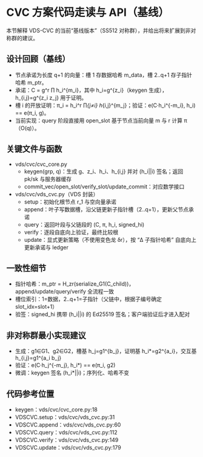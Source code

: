# CVC 方案代码走读与 API（基线）

本节解释 VDS-CVC 的当前“基线版本”（SS512 对称群），并给出将来扩展到非对称群的建议。

## 设计回顾（基线）

- 节点承诺为长度 q+1 的向量：槽 1 存数据哈希 m_data，槽 2..q+1 存子指针哈希 m_ptr。
- 承诺：C = g^r ∏ h_i^{m_i}，其中 h_i=g^{z_i}（keygen 生成），h_{i,j}=g^{z_i z_j} 用于证明。
- 槽 i 的开放证明：π_i = h_i^r ∏_{j≠i} h_{i,j}^{m_j}；验证：e(C·h_i^{-m_i}, h_i) == e(π_i, g)。
- 当前实现：query 阶段直接用 open_slot 基于节点当前向量 m 与 r 计算 π（O(q)）。

## 关键文件与函数

- vds/cvc/cvc_core.py
  - keygen(grp, q)：生成 g、z_i、h_i、h_{i,j} 并对 (h_i||i) 签名；返回 pk/sk 与服务器缓存
  - commit_vec/open_slot/verify_slot/update_commit：对应数学接口
- vds/cvc/vds_cvc.py（VDS 封装）
  - setup：初始化根节点 r_1 与空向量承诺
  - append：叶子写数据槽，沿父链更新子指针槽（2..q+1），更新父节点承诺
  - query：返回叶段与父链段的 (C, π, h_i, signed_hi)
  - verify：逐段自底向上验证，最终比较根
  - update：显式更新策略（不使用变色龙 δr），按 “Δ 子指针哈希” 自底向上更新承诺与 ledger

## 一致性细节

- 指针哈希：m_ptr = H_zr(serialize_G1(C_child))，append/update/query/verify 全流程一致
- 槽位索引：1=数据，2..q+1=子指针（父链中，根据子编号确定 slot_idx=slot+1）
- 验签：signed_hi 携带 (h_i||i) 的 Ed25519 签名；客户端验证后才进入配对

## 非对称群最小实现建议

- 生成：g1∈G1、g2∈G2，槽基 h_j=g1^{b_j}，证明基 h_i*=g2^{a_i}，交互基 h_{i,j}=g1^{a_i b_j}
- 验证：e(C·h_j^{-m_j}, h_i*) == e(π_i, g2)
- 微调：keygen 签名 (h_i*||i)；序列化、哈希不变

## 代码参考位置

- keygen：vds/cvc/cvc_core.py:18
- VDSCVC.setup：vds/cvc/vds_cvc.py:31
- VDSCVC.append：vds/cvc/vds_cvc.py:60
- VDSCVC.query：vds/cvc/vds_cvc.py:112
- VDSCVC.verify：vds/cvc/vds_cvc.py:149
- VDSCVC.update：vds/cvc/vds_cvc.py:179

